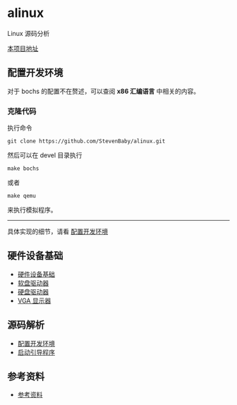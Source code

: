 # alinux
Linux 源码分析

[本项目地址](https://github.com/StevenBaby/alinux)

## 配置开发环境

对于 bochs 的配置不在赘述，可以查阅 **x86 汇编语言** 中相关的内容。

### 克隆代码

执行命令

    git clone https://github.com/StevenBaby/alinux.git

然后可以在 devel 目录执行

    make bochs

或者

    make qemu

来执行模拟程序。

---

具体实现的细节，请看 [配置开发环境](./docs/01%20配置开发环境.md)

## 硬件设备基础

- [硬件设备基础](./docs/硬件设备基础/readme.md)
- [软盘驱动器](./docs/硬件设备基础/01%20软盘驱动器.md)
- [硬盘驱动器](./docs/硬件设备基础/02%20硬盘驱动器.md)
- [VGA 显示器](./docs/硬件设备基础/03%20VGA%20显示器.md)

## 源码解析

- [配置开发环境](./docs/01%20配置开发环境.md)
- [启动引导程序](./docs/02%20启动引导程序.md)

## 参考资料

- [参考资料](./docs/参考资料.md)
